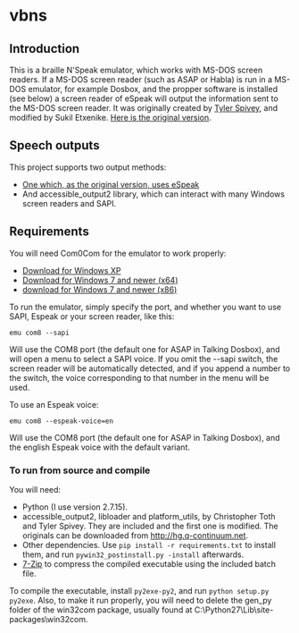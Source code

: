 # vbns
## Introduction
This is a braille N'Speak emulator, which works with MS-DOS screen readers. If a MS-DOS screen reader (such as ASAP or Habla) is run in a MS-DOS emulator, for example Dosbox, and the propper software is installed (see below) a screen reader of eSpeak will output the information sent to the MS-DOS screen reader. It was originally created by [Tyler Spivey](https://www.allinaccess.com), and modified by Sukil Etxenike. [Here is the original version](http://batsupport.com/unsupported/dosbox/vbns.zip).

## Speech outputs
This project supports two output methods:

* [One which, as the original version, uses eSpeak](https://github.com/sukiletxe/vbns-espeak)
* And accessible_output2 library, which can interact with many Windows screen readers and SAPI.

## Requirements
You will need Com0Com for the emulator to work properly:

* [Download for Windows XP](http://sourceforge.net/projects/com0com/files/com0com/3.0.0.0/com0com-3.0.0.0-i386-and-x64-unsigned.zip/download)
* [Download for Windows 7 and newer (x64)](http://code.google.com/p/powersdr-iq/downloads/detail?name=setup_com0com_W7_x64_signed.exe&can=2&q=)
* [download for Windows 7 and newer (x86)](http://code.google.com/p/powersdr-iq/downloads/detail?name=setup_com0com_W7_x86_signed.exe&can=2&q=)

To run the emulator, simply specify the port, and whether you want to use SAPI, Espeak or your screen reader, like this:

`emu com8 --sapi`

Will use the COM8 port (the default one for ASAP in Talking Dosbox), and will open a menu to select a SAPI voice. If you omit the --sapi switch, the screen reader will be automatically detected, and if you append a number to the switch, the voice corresponding to that number in the menu will be used.

To use an Espeak voice:

`emu com8 --espeak-voice=en`

Will use the COM8 port (the default one for ASAP in Talking Dosbox), and the english Espeak voice with the default variant.

### To run from source and compile
You will need:

* Python (I use version 2.7.15).
* accessible_output2, libloader and platform_utils, by Christopher Toth and Tyler Spivey. They are included and the first one is modified. The originals can be downloaded from <http://hg.q-continuum.net>.
* Other dependencies.  Use `pip install -r requirements.txt` to install them, and run `pywin32_postinstall.py -install` afterwards.
* [7-Zip](http://7-zip.org) to compress the compiled executable using the included batch file.

To compile the executable, install `py2exe-py2`, and run `python setup.py py2exe`. Also, to make it run properly, you will need to delete the gen_py folder of the win32com package, usually found at C:\Python27\Lib\site-packages\win32com.

